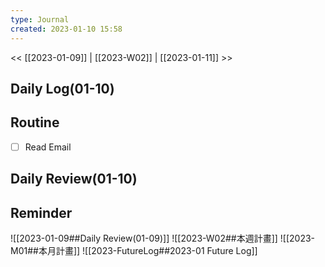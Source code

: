 ```yaml
---
type: Journal
created: 2023-01-10 15:58
---
```

<< [[2023-01-09]] | [[2023-W02]] | [[2023-01-11]] >>
## Daily Log(01-10)

## Routine
- [ ] Read Email

## Daily Review(01-10)

## Reminder
![[2023-01-09##Daily Review(01-09)]]
![[2023-W02##本週計畫]]
![[2023-M01##本月計畫]]
![[2023-FutureLog##2023-01 Future Log]]